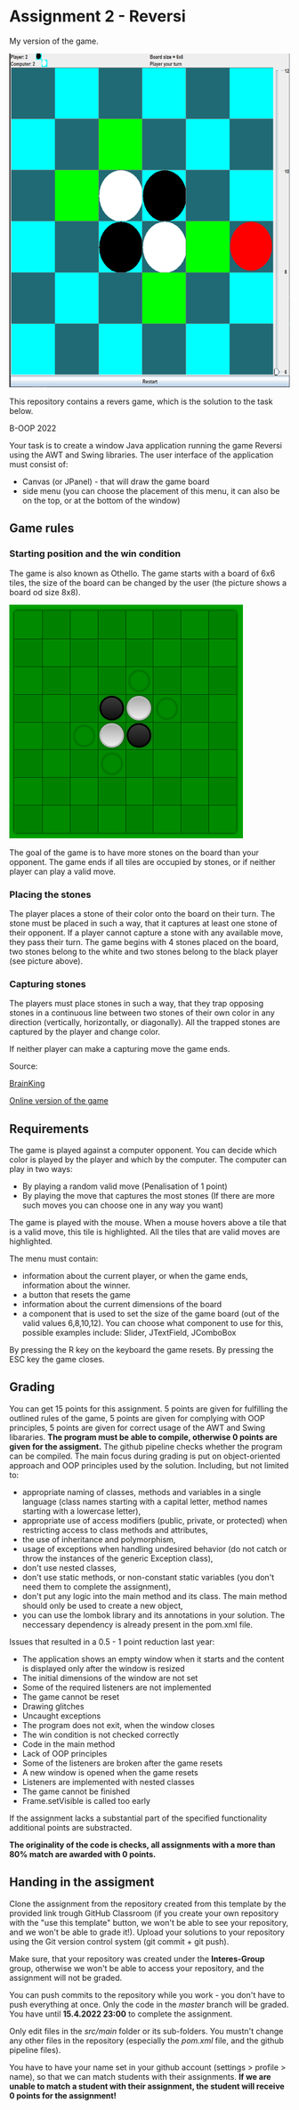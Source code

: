 # Assignment 2 - Reversi
 <p> My version of the game.</p>
  <img src="https://github.com/RiuminIa/Revers-game/blob/master/images/Reversi.png" alt="revers" title="revers" height="600px">
 <p>This repository contains a revers game, which is the solution to the task below.</p>

B-OOP 2022

Your task is to create a window Java application running the game Reversi using the AWT and Swing libraries. The user interface of the application must consist of:

* Canvas (or JPanel) - that will draw the game board
* side menu (you can choose the placement of this menu, it can also be on the top, or at the bottom of the window)

## Game rules
### Starting position and the win condition

The game is also known as Othello. The game starts with a board of 6x6 tiles, the size of the board can be changed by the user (the picture shows a board od size 8x8).

![image](images/reversi.png)

The goal of the game is to have more stones on the board than your opponent. The game ends if all tiles are occupied by stones, or if neither player can play a valid move.

### Placing the stones
The player places a stone of their color onto the board on their turn. The stone must be placed in such a way, that it captures at least one stone of their opponent. If a player cannot capture a stone with any available move, they pass their turn.
The game begins with 4 stones placed on the board, two stones belong to the white and two stones belong to the black player (see picture above).

### Capturing stones
The players must place stones in such a way, that they trap opposing stones in a continuous line between two stones of their own color in any direction (vertically, horizontally, or diagonally).
All the trapped stones are captured by the player and change color.

If neither player can make a capturing move the game ends.

Source:

[BrainKing](https://brainking.com/en/GameRules?tp=9)

[Online version of the game](https://cardgames.io/reversi/)
## Requirements
The game is played against a computer opponent. You can decide which color is played by the player and which by the computer. The computer can play in two ways:

* By playing a random valid move (Penalisation of 1 point)
* By playing the move that captures the most stones (If there are more such moves you can choose one in any way you want)

The game is played with the mouse. When a mouse hovers above a tile that is a valid move, this tile is highlighted. All the tiles that are valid moves are highlighted.

The menu must contain:
* information about the current player, or when the game ends, information about the winner.
* a button that resets the game
* information about the current dimensions of the board
* a component that is used to set the size of the game board (out of the valid values 6,8,10,12). You can choose what component to use for this, possible examples include: Slider, JTextField, JComboBox

By pressing the R key on the keyboard the game resets. By pressing the ESC key the game closes.

## Grading
You can get 15 points for this assignment. 5 points are given for fulfilling the outlined rules of the game, 5 points are given for complying with OOP principles, 5 points are given for correct usage of the AWT and Swing libararies.
**The program must be able to compile, otherwise 0 points are given for the assigment.**
The github pipeline checks whether the program can be compiled. The main focus during grading is put on object-oriented approach and OOP principles used by the solution.
Including, but not limited to:
* appropriate naming of classes, methods and variables in a single language (class names starting with a capital letter, method names starting with a lowercase letter),
* appropriate use of access modifiers (public, private, or protected) when restricting access to class methods and attributes,
* the use of inheritance and polymorphism,
* usage of exceptions when handling undesired behavior (do not catch or throw the instances of the generic Exception class),
* don't use nested classes,
* don't use static methods, or non-constant static variables (you don't need them to complete the assignment),
* don't put any logic into the main method and its class. The main method should only be used to create a new object,
* you can use the lombok library and its annotations in your solution. The neccessary dependency is already present in the pom.xml file.

Issues that resulted in a 0.5 - 1 point reduction last year:

* The application shows an empty window when it starts and the content is displayed only after the window is resized
* The initial dimensions of the window are not set
* Some of the required listeners are not implemented
* The game cannot be reset
* Drawing glitches
* Uncaught exceptions
* The program does not exit, when the window closes
* The win condition is not checked correctly
* Code in the main method
* Lack of OOP principles
* Some of the listeners are broken after the game resets
* A new window is opened when the game resets
* Listeners are implemented with nested classes
* The game cannot be finished
* Frame.setVisible is called too early

If the assignment lacks a substantial part of the specified functionality additional points are substracted.

**The originality of the code is checks, all assignments with a more than 80% match are awarded with 0 points.**

## Handing in the assigment

Clone the assignment from the repository created from this template by the provided link trough GitHub Classroom (if you create your own repository with the "use this template" button, we won't be able to see your repository, and we won't be able to grade it!). Upload your solutions to your repository using the Git version control system (git commit + git push).

Make sure, that your repository was created under the **Interes-Group** group, otherwise we won't be able to access your repository, and the assignment will not be graded.

You can push commits to the repository while you work - you don't have to push everything at once. Only the code in the _master_ branch will be graded. You have until **15.4.2022 23:00** to complete the assignment.

Only edit files in the _src/main_ folder or its sub-folders. You mustn't change any other files in the repository (especially the _pom.xml_ file, and the github pipeline files).

You have to have your name set in your github account (settings > profile > name), so that we can match students with their assignments. **If we are unable to match a student with their assignment, the student will receive 0 points for the assignment!**
